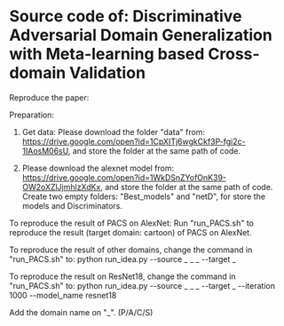 # Source code of: Discriminative Adversarial Domain Generalization with Meta-learning based Cross-domain Validation

Reproduce the paper:

Preparation:
1. Get data:
Please download the folder "data" from: https://drive.google.com/open?id=1CpXITj6wgkCkf3P-fgi2c-1IAosM06sU, and store the folder at the same path of code.

2. Please download the alexnet model from: https://drive.google.com/open?id=1WkDSnZYofOnK39-OW2oXZlJjmhlzXdKx, and store the folder at the same path of code.
Create two empty folders: "Best_models" and "netD", for store the models and Discriminators.

To reproduce the result of PACS on AlexNet:
Run "run_PACS.sh" to reproduce the result (target domain: cartoon) of PACS on AlexNet.

To reproduce the result of other domains, change the command in "run_PACS.sh" to:
python run_idea.py --source _ _ _ --target _

To reproduce the result on ResNet18, change the command in "run_PACS.sh" to:
python run_idea.py --source _ _ _ --target _ --iteration 1000 --model_name resnet18

Add the domain name on "_". (P/A/C/S)
